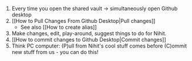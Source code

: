 1. Every time you open the shared vault -> simultaneously open Github desktop
2. [[How to Pull Changes From Github Desktop|Pull changes]] 
	- See also [[How to create alias]] 
3. Make changes, edit, play-around, suggest things to do for Nihit. 
4. [[How to commit changes to Github Desktop|Commit changes]]
5. Think PC computer:  (P)ull from Nihit's cool stuff comes before (C)ommit new stuff from us - you can do this!